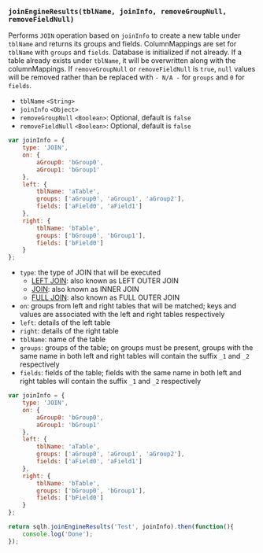 ### ``joinEngineResults(tblName, joinInfo, removeGroupNull, removeFieldNull)``
Performs `JOIN` operation based on ``joinInfo`` to create a new table under ``tblName`` and returns its groups and fields. ColumnMappings are set for ``tblName`` with ``groups`` and ``fields``. Database is initialized if not already. If a table already exists under ``tblName``, it will be overwritten along with the columnMappings. If ``removeGroupNull`` or ``removeFieldNull`` is ``true``, ``null`` values will be removed rather than be replaced with ``- N/A -`` for ``groups`` and ``0`` for ``fields``.
- `tblName` `<String>`
- `joinInfo` `<Object>`
- `removeGroupNull` `<Boolean>`: Optional, default is `false`
- `removeFieldNull` `<Boolean>`: Optional, default is `false`
```js
var joinInfo = {
    type: 'JOIN',
    on: {
        aGroup0: 'bGroup0',
        aGroup1: 'bGroup1'
    },
    left: {
        tblName: 'aTable',
        groups: ['aGroup0', 'aGroup1', 'aGroup2'],
        fields: ['aField0', 'aField1']
    },
    right: {
        tblName: 'bTable',
        groups: ['bGroup0', 'bGroup1'],
        fields: ['bField0']
    }
};
```
- `type`: the type of JOIN that will be executed
	- [LEFT JOIN](https://www.w3schools.com/sql/sql_join_left.asp): also known as LEFT OUTER JOIN
 	- [JOIN](https://www.w3schools.com/sql/sql_join_inner.asp): also known as INNER JOIN
	- [FULL JOIN](https://www.w3schools.com/sql/sql_join_full.asp): also known as FULL OUTER JOIN
- `on`: groups from left and right tables that will be matched; keys and values are associated with the left and right tables respectively
- `left`: details of the left table
- `right`: details of the right table
- `tblName`: name of the table
- `groups`: groups of the table; on groups must be present, groups with the same name in both left and right tables will contain the suffix `_1` and `_2` respectively
- `fields`: fields of the table; fields with the same name in both left and right tables will contain the suffix `_1` and `_2` respectively

```js
var joinInfo = {
    type: 'JOIN',
    on: {
        aGroup0: 'bGroup0',
        aGroup1: 'bGroup1'
    },
    left: {
        tblName: 'aTable',
        groups: ['aGroup0', 'aGroup1', 'aGroup2'],
        fields: ['aField0', 'aField1']
    },
    right: {
        tblName: 'bTable',
        groups: ['bGroup0', 'bGroup1'],
        fields: ['bField0']
    }
};

return sqlh.joinEngineResults('Test', joinInfo).then(function(){
	console.log('Done');
});
```
